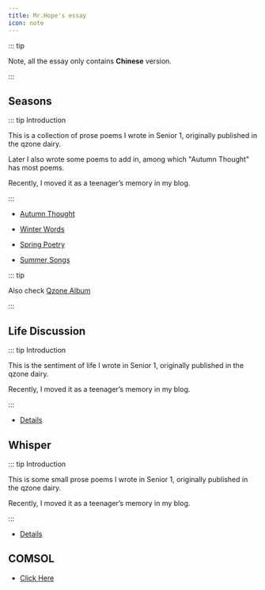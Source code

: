```yaml
---
title: Mr.Hope's essay
icon: note
---
```


::: tip

Note, all the essay only contains **Chinese** version.

:::

## Seasons

::: tip Introduction

This is a collection of prose poems I wrote in Senior 1, originally published in the qzone dairy.

Later I also wrote some poems to add in, among which "Autumn Thought" has most poems.

Recently, I moved it as a teenager’s memory in my blog.

:::

- [Autumn Thought](fall/catalog.md)

- [Winter Words](winter/note.md)

- [Spring Poetry](spring/1.md)

- [Summer Songs](summer/1.md)

::: tip

Also check [Qzone Album](https://user.qzone.qq.com/1178522294)

:::

## Life Discussion

::: tip Introduction

This is the sentiment of life I wrote in Senior 1, originally published in the qzone dairy.

Recently, I moved it as a teenager’s memory in my blog.

:::

- [Details](life/readme.md)

## Whisper

::: tip Introduction

This is some small prose poems I wrote in Senior 1, originally published in the qzone dairy.

Recently, I moved it as a teenager’s memory in my blog.

:::

- [Details](poem/readme.md)

## COMSOL

- [Click Here](/note/comsol/readme.md)

